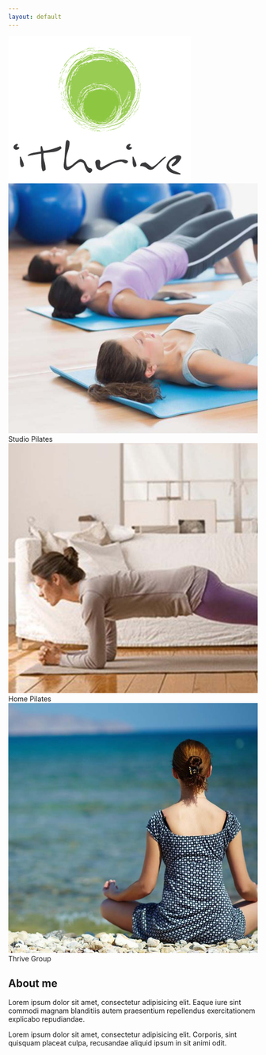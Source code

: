 ```yaml
---
layout: default
---
```


<section class="section section-ithrive">
	<div class="container">
		<div class="row">
			<div class="col-sm-4 col-sm-offset-4"><img src="/images/ithrive-logo.jpg" alt="" class="img-responsive" /></div><!-- .col-sm-4 col-sm-offset-4 -->
		</div><!-- .row -->
		<div class="row">
			<div class="col-sm-12">
				<div class="ithrive_products">
					<a class="product">
						<img src="/images/product-studio.jpg" alt="" />
						<div class="product_name">Studio Pilates</div><!-- .product_name -->
					</a><!-- .product -->
					<a class="product">
						<img src="/images/product-athome.jpg" alt="" />
						<div class="product_name">Home Pilates</div><!-- .product_name -->
					</a><!-- .product -->
					<a class="product">
						<img src="/images/product-thrive.jpg" alt="" />
						<div class="product_name">Thrive Group</div><!-- .product_name -->
					</a><!-- .product -->
				</div>
			</div><!-- .col-sm-12 -->
		</div><!-- .row -->
	</div><!-- .container -->
</section><!-- .section -->

<section class="section section-aboutMe">
	<div class="layer layer-img"></div><!-- .layer layer-img -->
	<div class="container">
		<div class="row col-sm-4">
			<h1>About me</h1>
			<p>Lorem ipsum dolor sit amet, consectetur adipisicing elit. Eaque iure sint commodi magnam blanditiis autem praesentium repellendus exercitationem explicabo repudiandae.</p>
			<p>Lorem ipsum dolor sit amet, consectetur adipisicing elit. Corporis, sint quisquam placeat culpa, recusandae aliquid ipsum in sit animi odit.</p>
		</div><!-- .row col-sm-8 -->
	</div><!-- .container -->
</section><!-- .section section-welcome -->